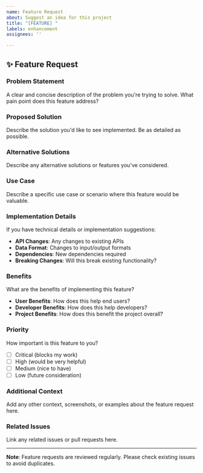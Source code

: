 ```yaml
---
name: Feature Request
about: Suggest an idea for this project
title: "[FEATURE] "
labels: enhancement
assignees: ''

---
```


## ✨ Feature Request

### Problem Statement
A clear and concise description of the problem you're trying to solve. What pain point does this feature address?

### Proposed Solution
Describe the solution you'd like to see implemented. Be as detailed as possible.

### Alternative Solutions
Describe any alternative solutions or features you've considered.

### Use Case
Describe a specific use case or scenario where this feature would be valuable.

### Implementation Details
If you have technical details or implementation suggestions:
- **API Changes**: Any changes to existing APIs
- **Data Format**: Changes to input/output formats
- **Dependencies**: New dependencies required
- **Breaking Changes**: Will this break existing functionality?

### Benefits
What are the benefits of implementing this feature?
- **User Benefits**: How does this help end users?
- **Developer Benefits**: How does this help developers?
- **Project Benefits**: How does this benefit the project overall?

### Priority
How important is this feature to you?
- [ ] Critical (blocks my work)
- [ ] High (would be very helpful)
- [ ] Medium (nice to have)
- [ ] Low (future consideration)

### Additional Context
Add any other context, screenshots, or examples about the feature request here.

### Related Issues
Link any related issues or pull requests here.

---

**Note**: Feature requests are reviewed regularly. Please check existing issues to avoid duplicates.